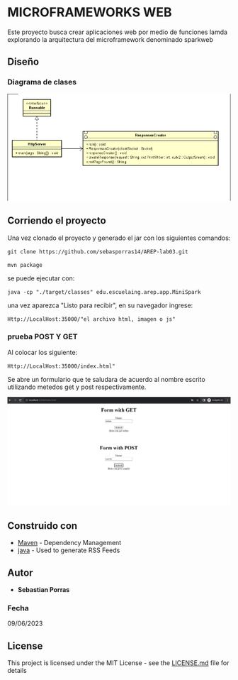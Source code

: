 # MICROFRAMEWORKS WEB

Este proyecto busca crear aplicaciones web por medio de funciones lamda explorando la arquitectura del microframework denominado sparkweb

## Diseño

### Diagrama de clases 

![class diagram](https://github.com/sebasporras14/AREP-lab02/blob/master/imagenes/clases.png)


## Corriendo el proyecto

Una vez clonado el proyecto y generado el jar con los siguientes comandos:

~~~
git clone https://github.com/sebasporras14/AREP-lab03.git
~~~
~~~
mvn package
~~~

se puede ejecutar con:

~~~
java -cp "./target/classes" edu.escuelaing.arep.app.MiniSpark
~~~
una vez aparezca "Listo para recibir", en su navegador ingrese:

~~~
Http://LocalHost:35000/"el archivo html, imagen o js"
~~~

### prueba POST Y GET

Al colocar los siguiente:
~~~
Http://LocalHost:35000/index.html"
~~~
Se abre un formulario que te saludara de acuerdo al nombre escrito utilizando metedos get y post respectivamente.

![test](https://github.com/sebasporras14/AREP-lab03/blob/master/imagenes/pruebanewhtml.png)

## Construido con 
* [Maven](https://maven.apache.org/) - Dependency Management
* [java](https://rometools.github.io/rome/) - Used to generate RSS Feeds


## Autor

* **Sebastian Porras**

### Fecha

09/06/2023 

## License

This project is licensed under the MIT License - see the [LICENSE.md](LICENSE.md) file for details
